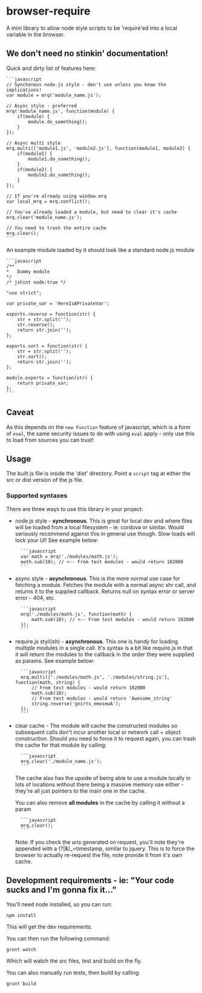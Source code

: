 # browser-require

A mini library to allow node style scripts to be 'require'ed into a local variable in the browser.

## We don't need no stinkin' documentation!
Quick and dirty list of features here:

	```javascript
	// Synchonous node.js style - don't use unless you know the implications!
	var module = mrq('module_name.js');

	// Async style - preferred
	mrq('module_name.js', function(module) {
		if(module) {
			module.do_something();	
		}
	});

	// Async multi style
	mrq.multi(['module1.js', 'module2.js'], function(module1, module2) {
		if(module1) {
			module1.do_something();
		}
		if(module2) {
			module2.do_something();
		}
	});

	// If you're already using window.mrq
	var local_mrq = mrq.conflict();

	// You've already loaded a module, but need to clear it's cache
	mrq.clear('module_name.js');

	// You need to trash the entire cache
	mrq.clear();
	```

An example module loaded by it should look like a standard node.js module

	```javascript
	/**
	*	Dummy module
	*/
	/* jshint node:true */

	"use strict";

	var private_var = 'HereIsAPrivateVar';

	exports.reverse = function(str) {
		str = str.split('');
		str.reverse();
		return str.join('');
	};

	exports.sort = function(str) {
		str = str.split('');
		str.sort();
		return str.join('');
	};

	module.exports = function(str) {
		return private_var;
	};
	```

## Caveat
As this depends on the `new Function` feature of javascript, which is a form of `eval`, 
the same security issues to do with using `eval` apply - only use this to load from sources 
you can trust!

## Usage

The built js file is inside the 'dist' directory. Point a `script` tag at either the 
src or dist version of the js file. 

### Supported syntaxes

There are three ways to use this library in your project:

* node.js style - **synchronous**. This is great for local dev and where files will be loaded from a 
local filesystem - ie: cordova or similar. Would seriously recommend against this in general use though.
Slow loads will lock your UI! See example below:

		```javascript
		var math = mrq('./modules/math.js');
		math.sub(10); // <-- From test modules - would return 102000
		```

* async style - **asynchronous**. This is the more normal use case for fetching a module. Fetches 
the module with a normal async xhr call, and returns it to the supplied callback. Returns null on 
syntax error or server error - 404, etc.

		```javascript
		mrq('./modules/math.js', function(math) {
			math.sub(10); // <-- From test modules - would return 102000
		});
		```

* require.js styl(ish) - **asynchronous**. This one is handy for loading multiple modules in a 
single call. It's syntax is a bit like require.js in that it will return the modules to the 
callback in the order they were supplied as params. See example below:

		```javascript
		mrq.multi(['./modules/math.js', './modules/string.js'], function(math, string) {
			// From test modules - would return 102000
			math.sub(10); 
			// From test modules - would return 'Awesome_string'
			string.reverse('gnirts_emosewA'); 
		});
		```

* clear cache - The module will cache the constructed modules so subsequent calls don't incur 
another local or network call + object construction. Should you need to force it to request again, you 
can trash the cache for that module by calling:
	
		```javascript
		mrq.clear('./module_name.js');
		```

	The cache also has the upside of being able to use a module locally in lots of locations without 
	there being a massive memory use either - they're all just pointers to the main one in the cache. 

	You can also remove **all modules** in the cache by calling it without a param

		```javascript
		mrq.clear();
		```

	Note: If you check the uris generated on request, you'll note they're appended with a 
	(?|&)_=timestamp, similar to jquery. This is to force the browser to actually re-request the 
	file, note provide it from it's own cache.

## Development requirements - ie: "Your code sucks and I'm gonna fix it..."

You'll need node installed, so you can run:
	
	npm install

This will get the dev requirements. 

You can then run the following command:

	grunt watch

Which will watch the src files, test and build on the fly. 

You can also manually run tests, then build by calling:

	grunt build